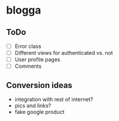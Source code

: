 # blogga

## ToDo
- [ ] Error class
- [ ] Different views for authenticated vs. not
- [ ] User profile pages
- [ ] Comments

## Conversion ideas
+ integration with rest of internet?
+ pics and links?
+ fake google product
